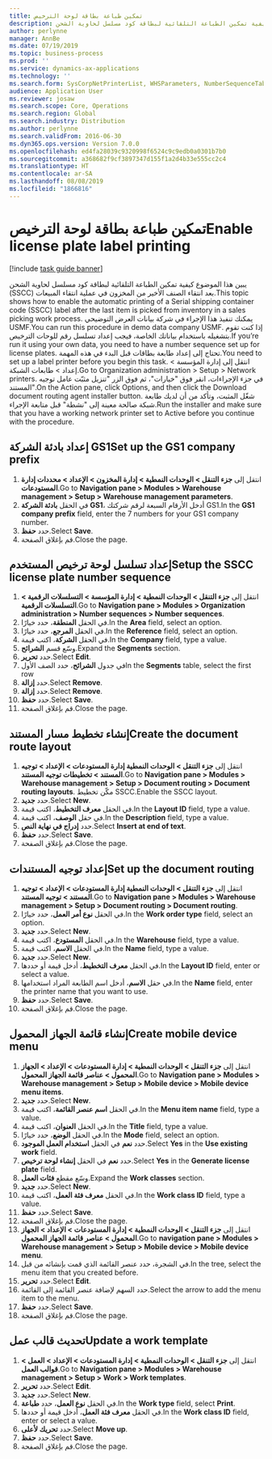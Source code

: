 ```yaml
---
title: تمكين طباعة بطاقة لوحة الترخيص
description: يبين هذا الموضوع كيفية تمكين الطباعة التلقائية لبطاقة كود مسلسل لحاوية الشحن (SSCC)‬ بعد انتقاء الصنف الأخير من المخزون في عملية انتقاء المبيعات.
author: perlynne
manager: AnnBe
ms.date: 07/19/2019
ms.topic: business-process
ms.prod: ''
ms.service: dynamics-ax-applications
ms.technology: ''
ms.search.form: SysCorpNetPrinterList, WHSParameters, NumberSequenceTableListPage, NumberSequenceDetails, WHSDocumentRoutingLayout, WHSDocumentRouting, WHSRFMenuItem, WHSRFMenu, WHSWorkTemplateTable
audience: Application User
ms.reviewer: josaw
ms.search.scope: Core, Operations
ms.search.region: Global
ms.search.industry: Distribution
ms.author: perlynne
ms.search.validFrom: 2016-06-30
ms.dyn365.ops.version: Version 7.0.0
ms.openlocfilehash: ed4fa28039c9320998f6524c9c9edb0a0301b7b0
ms.sourcegitcommit: a368682f9cf3897347d155f1a2d4b33e555cc2c4
ms.translationtype: HT
ms.contentlocale: ar-SA
ms.lasthandoff: 08/08/2019
ms.locfileid: "1866816"
---
```

# <a name="enable-license-plate-label-printing"></a><span data-ttu-id="9c7e8-103">تمكين طباعة بطاقة لوحة الترخيص</span><span class="sxs-lookup"><span data-stu-id="9c7e8-103">Enable license plate label printing</span></span>

[!include [task guide banner](../../includes/task-guide-banner.md)]

<span data-ttu-id="9c7e8-104">يبين هذا الموضوع كيفية تمكين الطباعة التلقائية لبطاقة كود مسلسل لحاوية الشحن (SSCC)‬ بعد انتقاء الصنف الأخير من المخزون في عملية انتقاء المبيعات.</span><span class="sxs-lookup"><span data-stu-id="9c7e8-104">This topic shows how to enable the automatic printing of a Serial shipping container code (SSCC) label after the last item is picked from inventory in a sales picking work process.</span></span> <span data-ttu-id="9c7e8-105">يمكنك تنفيذ هذا الإجراء في شركة بيانات العرض التوضيحي USMF.</span><span class="sxs-lookup"><span data-stu-id="9c7e8-105">You can run this procedure in demo data company USMF.</span></span> <span data-ttu-id="9c7e8-106">إذا كنت تقوم بتشغيله باستخدام بياناتك الخاصة، فيجب إعداد تسلسل رقم للوحات الترخيص.</span><span class="sxs-lookup"><span data-stu-id="9c7e8-106">If you’re run it using your own data, you need to have a number sequence set up for license plates.</span></span> <span data-ttu-id="9c7e8-107">تحتاج إلى إعداد طابعة بطاقات قبل البدء في هذه المهمة.</span><span class="sxs-lookup"><span data-stu-id="9c7e8-107">You need to set up a label printer before you begin this task.</span></span> <span data-ttu-id="9c7e8-108">انتقل إلى إدارة المؤسسة > إعداد > طابعات الشبكة‬.</span><span class="sxs-lookup"><span data-stu-id="9c7e8-108">Go to Organization administration > Setup > Network printers.</span></span> <span data-ttu-id="9c7e8-109">في جزء الإجراءات، انقر فوق "خيارات"، ثم فوق الزر "تنزيل مثبّت عامل توجيه المستند‬".</span><span class="sxs-lookup"><span data-stu-id="9c7e8-109">On the Action pane, click Options, and then click the Download document routing agent installer button.</span></span> <span data-ttu-id="9c7e8-110">شغّل المثبت، وتأكد من أن لديك طابعة شبكة صالحة معينة إلى "نشطة" قبل متابعة الإجراء.</span><span class="sxs-lookup"><span data-stu-id="9c7e8-110">Run the installer and make sure that you have a working network printer set to Active before you continue with the procedure.</span></span>


## <a name="set-up-the-gs1-company-prefix"></a><span data-ttu-id="9c7e8-111">إعداد بادئة الشركة GS1</span><span class="sxs-lookup"><span data-stu-id="9c7e8-111">Set up the GS1 company prefix</span></span>
1. <span data-ttu-id="9c7e8-112">انتقل إلى **جزء التنقل > الوحدات النمطية > إدارة المخزون > الإعداد > محددات إدارة المستودعات‬**.</span><span class="sxs-lookup"><span data-stu-id="9c7e8-112">Go to **Navigation pane > Modules > Warehouse management > Setup > Warehouse management parameters**.</span></span>
2. <span data-ttu-id="9c7e8-113">في الحقل **بادئة الشركة GS1**، أدخل الأرقام السبعة لرقم شركتك GS1.</span><span class="sxs-lookup"><span data-stu-id="9c7e8-113">In the **GS1 company prefix** field, enter the 7 numbers for your GS1 company number.</span></span>
3. <span data-ttu-id="9c7e8-114">حدد **حفظ**.</span><span class="sxs-lookup"><span data-stu-id="9c7e8-114">Select **Save**.</span></span>
4. <span data-ttu-id="9c7e8-115">قم بإغلاق الصفحة.</span><span class="sxs-lookup"><span data-stu-id="9c7e8-115">Close the page.</span></span>

## <a name="setup-the-sscc-license-plate-number-sequence"></a><span data-ttu-id="9c7e8-116">إعداد تسلسل لوحة ترخيص المستخدم</span><span class="sxs-lookup"><span data-stu-id="9c7e8-116">Setup the SSCC license plate number sequence</span></span>
1. <span data-ttu-id="9c7e8-117">انتقل إلى **جزء التنقل > الوحدات النمطية > إدارة المؤسسة > التسلسلات الرقمية > التسلسلات الرقمية**.</span><span class="sxs-lookup"><span data-stu-id="9c7e8-117">Go to **Navigation pane > Modules > Organization administration > Number sequences > Number sequences**.</span></span>
2. <span data-ttu-id="9c7e8-118">في الحقل **المنطقة**، حدد خيارًا.</span><span class="sxs-lookup"><span data-stu-id="9c7e8-118">In the **Area** field, select an option.</span></span>
3. <span data-ttu-id="9c7e8-119">في الحقل **المرجع**، حدد خيارًا.</span><span class="sxs-lookup"><span data-stu-id="9c7e8-119">In the **Reference** field, select an option.</span></span>
4. <span data-ttu-id="9c7e8-120">في الحقل **الشركة**، اكتب قيمة.</span><span class="sxs-lookup"><span data-stu-id="9c7e8-120">In the **Company** field, type a value.</span></span>
5. <span data-ttu-id="9c7e8-121">وسّع قسم **الشرائح**.</span><span class="sxs-lookup"><span data-stu-id="9c7e8-121">Expand the **Segments** section.</span></span>
6. <span data-ttu-id="9c7e8-122">حدد **تحرير**.</span><span class="sxs-lookup"><span data-stu-id="9c7e8-122">Select **Edit**.</span></span>
7. <span data-ttu-id="9c7e8-123">في جدول **الشرائح**، حدد الصف الأول</span><span class="sxs-lookup"><span data-stu-id="9c7e8-123">In the **Segments** table, select the first row</span></span>
8. <span data-ttu-id="9c7e8-124">حدد **إزالة**.</span><span class="sxs-lookup"><span data-stu-id="9c7e8-124">Select **Remove**.</span></span>
9. <span data-ttu-id="9c7e8-125">حدد **إزالة**.</span><span class="sxs-lookup"><span data-stu-id="9c7e8-125">Select **Remove**.</span></span>
10. <span data-ttu-id="9c7e8-126">حدد **حفظ**.</span><span class="sxs-lookup"><span data-stu-id="9c7e8-126">Select **Save**.</span></span>
11. <span data-ttu-id="9c7e8-127">قم بإغلاق الصفحة.</span><span class="sxs-lookup"><span data-stu-id="9c7e8-127">Close the page.</span></span>

## <a name="create-the-document-route-layout"></a><span data-ttu-id="9c7e8-128">إنشاء تخطيط مسار المستند</span><span class="sxs-lookup"><span data-stu-id="9c7e8-128">Create the document route layout</span></span>
1. <span data-ttu-id="9c7e8-129">انتقل إلى **جزء التنقل > الوحدات النمطية إدارة المستودعات > الإعداد > توجيه المستند > تخطيطات توجيه المستند**.</span><span class="sxs-lookup"><span data-stu-id="9c7e8-129">Go to **Navigation pane > Modules > Warehouse management > Setup > Document routing > Document routing layouts**.</span></span> <span data-ttu-id="9c7e8-130">مكّن تخطيط SSCC.</span><span class="sxs-lookup"><span data-stu-id="9c7e8-130">Enable the SSCC layout.</span></span>  
2. <span data-ttu-id="9c7e8-131">حدد **جديد**.</span><span class="sxs-lookup"><span data-stu-id="9c7e8-131">Select **New**.</span></span>
3. <span data-ttu-id="9c7e8-132">في الحقل **معرف التخطيط**، اكتب قيمة.</span><span class="sxs-lookup"><span data-stu-id="9c7e8-132">In the **Layout ID** field, type a value.</span></span>
4. <span data-ttu-id="9c7e8-133">في حقل **الوصف**، اكتب قيمة.</span><span class="sxs-lookup"><span data-stu-id="9c7e8-133">In the **Description** field, type a value.</span></span>
5. <span data-ttu-id="9c7e8-134">حدد **إدراج في نهاية النص**.</span><span class="sxs-lookup"><span data-stu-id="9c7e8-134">Select **Insert at end of text**.</span></span>
6. <span data-ttu-id="9c7e8-135">حدد **حفظ**.</span><span class="sxs-lookup"><span data-stu-id="9c7e8-135">Select **Save**.</span></span>
7. <span data-ttu-id="9c7e8-136">قم بإغلاق الصفحة.</span><span class="sxs-lookup"><span data-stu-id="9c7e8-136">Close the page.</span></span>

## <a name="set-up-the-document-routing"></a><span data-ttu-id="9c7e8-137">إعداد توجيه المستندات</span><span class="sxs-lookup"><span data-stu-id="9c7e8-137">Set up the document routing</span></span>
1. <span data-ttu-id="9c7e8-138">انتقل إلى **جزء التنقل > الوحدات النمطية إدارة المستودعات > الإعداد > توجيه المستند > توجيه المستند**.</span><span class="sxs-lookup"><span data-stu-id="9c7e8-138">Go to **Navigation pane > Modules > Warehouse management > Setup > Document routing > Document routing**.</span></span>
2. <span data-ttu-id="9c7e8-139">في الحقل **نوع أمر العمل**، حدد خيارًا.</span><span class="sxs-lookup"><span data-stu-id="9c7e8-139">In the **Work order type** field, select an option.</span></span>
3. <span data-ttu-id="9c7e8-140">حدد **جديد**.</span><span class="sxs-lookup"><span data-stu-id="9c7e8-140">Select **New**.</span></span>
4. <span data-ttu-id="9c7e8-141">في الحقل **المستودع**، اكتب قيمة.</span><span class="sxs-lookup"><span data-stu-id="9c7e8-141">In the **Warehouse** field, type a value.</span></span>
5. <span data-ttu-id="9c7e8-142">في الحقل **الاسم**، اكتب قيمة.</span><span class="sxs-lookup"><span data-stu-id="9c7e8-142">In the **Name** field, type a value.</span></span>
6. <span data-ttu-id="9c7e8-143">حدد **جديد**.</span><span class="sxs-lookup"><span data-stu-id="9c7e8-143">Select **New**.</span></span>
7. <span data-ttu-id="9c7e8-144">في الحقل **معرف التخطيط**، أدخل قيمة أو حددها.</span><span class="sxs-lookup"><span data-stu-id="9c7e8-144">In the **Layout ID** field, enter or select a value.</span></span>
8. <span data-ttu-id="9c7e8-145">في حقل **الاسم**، أدخل اسم الطابعة المراد استخدامها.</span><span class="sxs-lookup"><span data-stu-id="9c7e8-145">In the **Name** field, enter the printer name that you want to use.</span></span>
9. <span data-ttu-id="9c7e8-146">حدد **حفظ**.</span><span class="sxs-lookup"><span data-stu-id="9c7e8-146">Select **Save**.</span></span>
10. <span data-ttu-id="9c7e8-147">قم بإغلاق الصفحة.</span><span class="sxs-lookup"><span data-stu-id="9c7e8-147">Close the page.</span></span>

## <a name="create-mobile-device-menu"></a><span data-ttu-id="9c7e8-148">إنشاء قائمة الجهاز المحمول</span><span class="sxs-lookup"><span data-stu-id="9c7e8-148">Create mobile device menu</span></span>
1. <span data-ttu-id="9c7e8-149">انتقل إلى **جزء التنقل > الوحدات النمطية > إدارة المستودعات > الإعداد > الجهاز المحمول > عناصر قائمة الجهاز المحمول**.</span><span class="sxs-lookup"><span data-stu-id="9c7e8-149">Go to **Navigation pane > Modules > Warehouse management > Setup > Mobile device > Mobile device menu items**.</span></span>
2. <span data-ttu-id="9c7e8-150">حدد **جديد**.</span><span class="sxs-lookup"><span data-stu-id="9c7e8-150">Select **New**.</span></span>
3. <span data-ttu-id="9c7e8-151">في الحقل **اسم عنصر القائمة‬**، اكتب قيمة.</span><span class="sxs-lookup"><span data-stu-id="9c7e8-151">In the **Menu item name** field, type a value.</span></span>
4. <span data-ttu-id="9c7e8-152">في الحقل **العنوان**، اكتب قيمة.</span><span class="sxs-lookup"><span data-stu-id="9c7e8-152">In the **Title** field, type a value.</span></span>
5. <span data-ttu-id="9c7e8-153">في الحقل **الوضع**، حدد خيارًا.</span><span class="sxs-lookup"><span data-stu-id="9c7e8-153">In the **Mode** field, select an option.</span></span>
6. <span data-ttu-id="9c7e8-154">حدد **نعم** في الحقل **استخدام العمل الموجود**.</span><span class="sxs-lookup"><span data-stu-id="9c7e8-154">Select **Yes** in the **Use existing work** field.</span></span>
7. <span data-ttu-id="9c7e8-155">حدد **نعم** في الحقل **إنشاء لوحة ترخيص**.</span><span class="sxs-lookup"><span data-stu-id="9c7e8-155">Select **Yes** in the **Generate license plate** field.</span></span>
8. <span data-ttu-id="9c7e8-156">وسّع مقطع **فئات العمل**.</span><span class="sxs-lookup"><span data-stu-id="9c7e8-156">Expand the **Work classes** section.</span></span>
9. <span data-ttu-id="9c7e8-157">حدد **جديد**.</span><span class="sxs-lookup"><span data-stu-id="9c7e8-157">Select **New**.</span></span>
10. <span data-ttu-id="9c7e8-158">في الحقل **معرف فئة العمل**، اكتب قيمة.</span><span class="sxs-lookup"><span data-stu-id="9c7e8-158">In the **Work class ID** field, type a value.</span></span>
11. <span data-ttu-id="9c7e8-159">حدد **حفظ**.</span><span class="sxs-lookup"><span data-stu-id="9c7e8-159">Select **Save**.</span></span>
12. <span data-ttu-id="9c7e8-160">قم بإغلاق الصفحة.</span><span class="sxs-lookup"><span data-stu-id="9c7e8-160">Close the page.</span></span>
13. <span data-ttu-id="9c7e8-161">انتقل إلى **جزء التنقل > الوحدات النمطية > إدارة المستودعات > الإعداد > الجهاز المحمول > عناصر قائمة الجهاز المحمول**.</span><span class="sxs-lookup"><span data-stu-id="9c7e8-161">Go to **navigation pane > Modules > Warehouse management > Setup > Mobile device > Mobile device menu**.</span></span>
14. <span data-ttu-id="9c7e8-162">في الشجرة، حدد عنصر القائمة الذي قمت بإنشائه من قبل.</span><span class="sxs-lookup"><span data-stu-id="9c7e8-162">In the tree, select the menu item that you created before.</span></span>
15. <span data-ttu-id="9c7e8-163">حدد **تحرير**.</span><span class="sxs-lookup"><span data-stu-id="9c7e8-163">Select **Edit**.</span></span>
16. <span data-ttu-id="9c7e8-164">حدد السهم لإضافة عنصر القائمة إلى القائمة.</span><span class="sxs-lookup"><span data-stu-id="9c7e8-164">Select the arrow to add the menu item to the menu.</span></span>
17. <span data-ttu-id="9c7e8-165">حدد **حفظ**.</span><span class="sxs-lookup"><span data-stu-id="9c7e8-165">Select **Save**.</span></span>
18. <span data-ttu-id="9c7e8-166">قم بإغلاق الصفحة.</span><span class="sxs-lookup"><span data-stu-id="9c7e8-166">Close the page.</span></span>

## <a name="update-a-work-template"></a><span data-ttu-id="9c7e8-167">تحديث قالب عمل</span><span class="sxs-lookup"><span data-stu-id="9c7e8-167">Update a work template</span></span>
1. <span data-ttu-id="9c7e8-168">انتقل إلى **جزء التنقل > الوحدات النمطية > إدارة المستودعات > الإعداد > العمل > قوالب العمل**.</span><span class="sxs-lookup"><span data-stu-id="9c7e8-168">Go to **Navigation pane > Modules > Warehouse management > Setup > Work > Work templates**.</span></span>
2. <span data-ttu-id="9c7e8-169">حدد **تحرير**.</span><span class="sxs-lookup"><span data-stu-id="9c7e8-169">Select **Edit**.</span></span>
3. <span data-ttu-id="9c7e8-170">حدد **جديد**.</span><span class="sxs-lookup"><span data-stu-id="9c7e8-170">Select **New**.</span></span>
4. <span data-ttu-id="9c7e8-171">في الحقل **نوع العمل**، حدد **طباعة**.</span><span class="sxs-lookup"><span data-stu-id="9c7e8-171">In the **Work type** field, select **Print**.</span></span>
5. <span data-ttu-id="9c7e8-172">في الحقل **معرف فئة العمل**، أدخل قيمة أو حددها.</span><span class="sxs-lookup"><span data-stu-id="9c7e8-172">In the **Work class ID** field, enter or select a value.</span></span>
6. <span data-ttu-id="9c7e8-173">حدد **تحريك لأعلى**.</span><span class="sxs-lookup"><span data-stu-id="9c7e8-173">Select **Move up**.</span></span>
7. <span data-ttu-id="9c7e8-174">حدد **حفظ**.</span><span class="sxs-lookup"><span data-stu-id="9c7e8-174">Select **Save**.</span></span>
8. <span data-ttu-id="9c7e8-175">قم بإغلاق الصفحة.</span><span class="sxs-lookup"><span data-stu-id="9c7e8-175">Close the page.</span></span>

